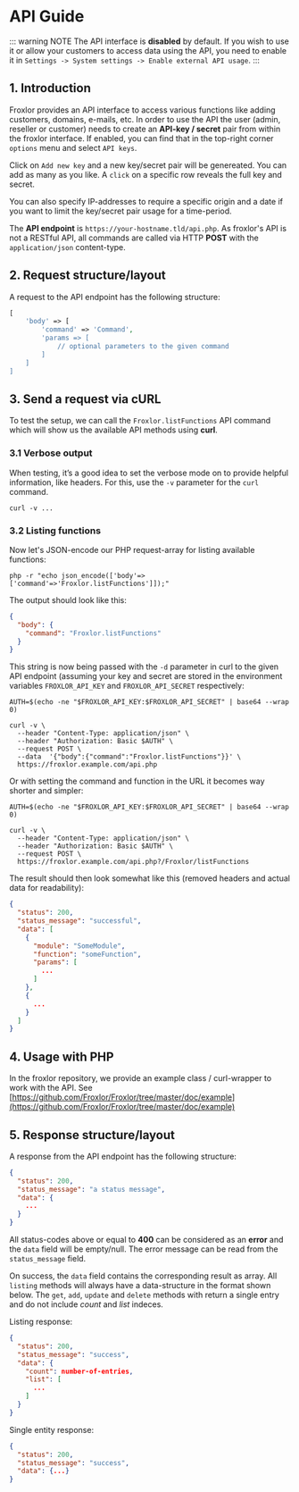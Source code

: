 # API Guide

::: warning NOTE
The API interface is **disabled** by default. If you wish to use it or allow your customers to access data using the
API, you need to enable it in `Settings -> System settings -> Enable external API usage`.
:::

## 1. Introduction

Froxlor provides an API interface to access various functions like adding customers, domains, e-mails, etc. In order to
use the API the user (admin, reseller or customer) needs to create an **API-key / secret** pair from within the froxlor
interface. If enabled, you can find that in the top-right corner `options` menu and select `API keys`.

Click on `Add new key` and a new key/secret pair will be genereated. You can add as many as you like. A `click` on a
specific row reveals the full key and secret.

<UiBrowser :src="$withBase('/img/frx_apikey_view.png')" alt="Details of an API key/secret"/>

You can also specify IP-addresses to require a specific origin and a date if you want to limit the key/secret pair usage
for a time-period.

The **API endpoint** is `https://your-hostname.tld/api.php`. As froxlor's API is not a RESTful API, all commands are
called via HTTP **POST** with the `application/json` content-type.

## 2. Request structure/layout

A request to the API endpoint has the following structure:

```php
[
	'body' => [
		'command' => 'Command',
		'params => [
			// optional parameters to the given command
		]
	]
]
```

## 3. Send a request via cURL

To test the setup, we can call the `Froxlor.listFunctions` API command which will show us the available API methods
using **curl**.

### 3.1 Verbose output

When testing, it’s a good idea to set the verbose mode on to provide helpful information, like headers. For this, use
the `-v` parameter for the `curl` command.

```shell
curl -v ...
```

### 3.2 Listing functions

Now let's JSON-encode our PHP request-array for listing available functions:

```shell
php -r "echo json_encode(['body'=>['command'=>'Froxlor.listFunctions']]);"
```

The output should look like this:

```json
{
  "body": {
    "command": "Froxlor.listFunctions"
  }
}
```

This string is now being passed with the `-d` parameter in curl to the given API endpoint (assuming your key and secret
are stored in the environment variables `FROXLOR_API_KEY` and `FROXLOR_API_SECRET` respectively:

```shell
AUTH=$(echo -ne "$FROXLOR_API_KEY:$FROXLOR_API_SECRET" | base64 --wrap 0)

curl -v \
  --header "Content-Type: application/json" \
  --header "Authorization: Basic $AUTH" \
  --request POST \
  --data  '{"body":{"command":"Froxlor.listFunctions"}}' \
  https://froxlor.example.com/api.php
```

Or with setting the command and function in the URL it becomes way shorter and simpler:

```shell
AUTH=$(echo -ne "$FROXLOR_API_KEY:$FROXLOR_API_SECRET" | base64 --wrap 0)

curl -v \
  --header "Content-Type: application/json" \
  --header "Authorization: Basic $AUTH" \
  --request POST \
  https://froxlor.example.com/api.php?/Froxlor/listFunctions
```

The result should then look somewhat like this (removed headers and actual data for readability):

```json
{
  "status": 200,
  "status_message": "successful",
  "data": [
    {
      "module": "SomeModule",
      "function": "someFunction",
      "params": [
        ...
      ]
    },
    {
      ...
    }
  ]
}
```

## 4. Usage with PHP

In the froxlor repository, we provide an example class / curl-wrapper to work with the API.
See [https://github.com/Froxlor/Froxlor/tree/master/doc/example](https://github.com/Froxlor/Froxlor/tree/master/doc/example)

## 5. Response structure/layout

A response from the API endpoint has the following structure:

```json
{
  "status": 200,
  "status_message": "a status message",
  "data": {
    ...
  }
}
```

All status-codes above or equal to **400** can be considered as an **error** and the `data` field will be empty/null.
The error message can be read from the `status_message` field.

On success, the `data` field contains the corresponding result as array. All `listing` methods will always have a
data-structure in the format shown below. The `get`, `add`, `update` and `delete` methods with return a single entry and
do not include _count_ and _list_ indeces.

Listing response:

```json
{
  "status": 200,
  "status_message": "success",
  "data": {
    "count": number-of-entries,
    "list": [
      ...
    ]
  }
}
```

Single entity response:

```json
{
  "status": 200,
  "status_message": "success",
  "data": {...}
}
```
